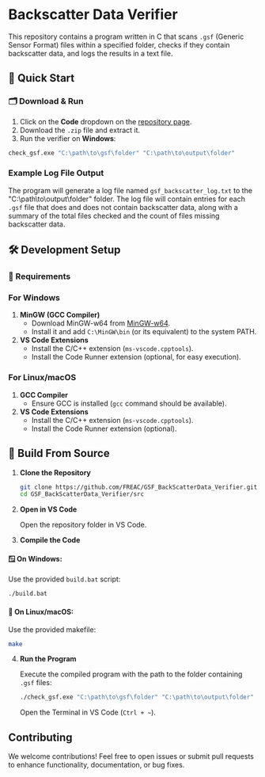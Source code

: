 # Backscatter Data Verifier

This repository contains a program written in C that scans `.gsf` (Generic Sensor Format) files within a specified folder, checks if they contain backscatter data, and logs the results in a text file.


## 🚀 Quick Start

### 🗂 Download & Run

1. Click on the **Code** dropdown on the [repository page](https://github.com/FREAC/GSF_BackScatterData_Verifier).
2. Download the `.zip` file and extract it.
3. Run the verifier on **Windows**:

```bash
check_gsf.exe "C:\path\to\gsf\folder" "C:\path\to\output\folder"
```

### Example Log File Output

The program will generate a log file named `gsf_backscatter_log.txt` to the "C:\path\to\output\folder" folder. The log file will contain entries for each `.gsf` file that does and does not contain backscatter data, along with a summary of the total files checked and the count of files missing backscatter data.

## 🛠 Development Setup

### 🔧 Requirements

### For Windows

1. **MinGW (GCC Compiler)**
   - Download MinGW-w64 from [MinGW-w64](https://www.mingw-w64.org/downloads/).
   - Install it and add `C:\MinGW\bin` (or its equivalent) to the system PATH.
2. **VS Code Extensions**
   - Install the C/C++ extension (`ms-vscode.cpptools`).
   - Install the Code Runner extension (optional, for easy execution).

### For Linux/macOS

1. **GCC Compiler**
   - Ensure GCC is installed (`gcc` command should be available).
2. **VS Code Extensions**
   - Install the C/C++ extension (`ms-vscode.cpptools`).
   - Install the Code Runner extension (optional).

## 🧱 Build From Source

1. **Clone the Repository**
   ```bash
   git clone https://github.com/FREAC/GSF_BackScatterData_Verifier.git
   cd GSF_BackScatterData_Verifier/src
   ```

2. **Open in VS Code**

   Open the repository folder in VS Code.

3. **Compile the Code**
   
#### 🪟 On Windows:
Use the provided `build.bat` script:
```bash
./build.bat
```

#### 🐧 On Linux/macOS:
Use the provided makefile:
```bash
make
```

4. **Run the Program**

   Execute the compiled program with the path to the folder containing `.gsf` files:
   ```bash
   ./check_gsf.exe "C:\path\to\gsf\folder" "C:\path\to\output\folder" 
   ```

   Open the Terminal in VS Code (`Ctrl + ~`).

## Contributing

We welcome contributions! Feel free to open issues or submit pull requests to enhance functionality, documentation, or bug fixes.
